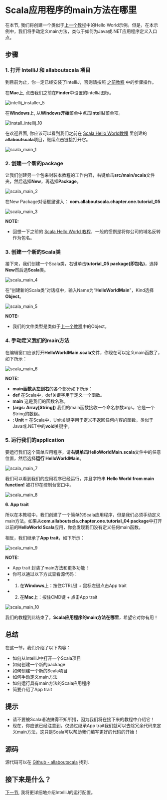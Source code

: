 # Scala应用程序的main方法在哪里

在本节, 我们将创建一个类似于[上一个教程](1_5.md)中的Hello World示例。但是，在本示例中，我们将手动定义main方法，类似于如何为Java或.NET应用程序定义入口点。 

## 步骤

### 1. 打开 IntelliJ 和 allaboutscala 项目

到目前为止，你一定已经安装了IntelliJ，否则请按照 [之前教程](http://allaboutscala.com/tutorials/chapter-1-getting-familiar-intellij-ide/) 中的步骤操作。

在**Mac**上, 点击我们之前在**Finder**中设置的IntelliJ图标。

![intellij_installer_5](http://allaboutscala.com/wp-content/uploads/2016/05/intellij_installer_5-1-1024x121.png)

在**Windows**上, 从**Windows开始**菜单中点击**IntelliJ**菜单项。

![install_intellij_10](http://allaboutscala.com/wp-content/uploads/2016/05/install_intellij_10-223x300.png)

在欢迎界面, 你应该可以看到我们之前在 [Scala Hello World教程](1_5.md) 里创建的**allaboutscala**项目，继续点击链接打开它。

![scala_main_1](http://allaboutscala.com/wp-content/uploads/2016/05/scala_main_1-1024x590.png)

### 2. 创建一个新的package

让我们创建另一个包来封装本教程的工作内容，右键单击**src/main/scala**文件夹，然后选择**New**，再选择**Package**。

![scala_main_2](http://allaboutscala.com/wp-content/uploads/2016/05/scala_main_2-1024x628.png)

在New Package对话框里键入： **com.allaboutscala.chapter.one.tutorial_05**

![scala_main_3](http://allaboutscala.com/wp-content/uploads/2016/05/scala_main_3-1024x288.png)

**NOTE:**

- 回想一下之前的 [Scala Hello World 教程](1_5.md)，一般的惯例是将你公司的域名反转作为包名。

### 3. 创建一个新的Scala类

接下来，我们创建一个Scala类，右键单击**tutorial_05 package(即包名)**，选择**New**然后选**Scala**类。

![scala_main_4](http://allaboutscala.com/wp-content/uploads/2016/05/scala_main_4-1024x479.png)

在”创建新的Scala类”对话框中，输入Name为“**HelloWorldMain**”，Kind选择**Object**。

![scala_main_5](http://allaboutscala.com/wp-content/uploads/2016/05/scala_main_5.png)

**NOTE:**

- 我们的文件类型是类似于[上一个教程](1_5.md)中的Object。

### 4. 手动定义我们的main方法

在编辑窗口应该打开**HelloWorldMain.scala**文件，你现在可以定义main函数了，如下所示：

![scala_main_6](http://allaboutscala.com/wp-content/uploads/2016/05/scala_main_6-1024x537.png)

**NOTE:**

- **main函数从左到右**的各个部分如下所示：
- **def** 在Scala中，def关键字用于定义一个函数。
- **main** 这是我们的函数名称。
- **(args: Array[String])** 我们的main函数接收一个命名参数args，它是一个String的数组。
- **: Unit =** 在Scala中，Unit关键字用于定义不返回任何内容的函数，类似于Java或.NET中的**void**关键字。

### 5. 运行我们的application

要运行我们这个简单应用程序，请**右键单击HelloWorldMain.scala**文件中的任意位置，然后选择**运行 HelloWorldMain**。

![scala_main_7](http://allaboutscala.com/wp-content/uploads/2016/05/scala_main_7-1024x800.png)

我们可以看到我们的应用程序已经运行，并且字符串 **Hello World from main function!** 被打印在控制台窗口中。

![scala_main_8](http://allaboutscala.com/wp-content/uploads/2016/05/scala_main_8-1024x246.png)

**6. App trait**

所以在本教程中，我们创建了一个简单的Scala应用程序，但是我们必须手动定义main方法。如果从**com.allaboutscla.chapter.one.tutorial_04 package**中打开以前的**HelloWorld Scala**应用，你会发现我们没有定义任何main函数。

相反，我们继承了**App trait**，如下所示：

![scala_main_9](http://allaboutscala.com/wp-content/uploads/2016/05/scala_main_9.png)

**NOTE:**


- App trait 封装了main方法和更多功能！
- 你可以通过以下方式查看源代码：
- 1. 在**Windows**上：按住CTRL键 + 鼠标左键点击App trait
- 2. 在**Mac**上：按住CMD键 + 点击App trait

![scala_main_10](http://allaboutscala.com/wp-content/uploads/2016/05/scala_main_10-916x1024.png)

我们的教程到此结束了，**Scala应用程序的main方法在哪里**，希望它对你有用！  

## 总结

在这一节，我们介绍了以下内容：

- 如何从IntelliJ中打开一个Scala项目
- 如何创建一个新的package
- 如何创建一个新的Scala项目
- 如何手动定义main方法
- 如何运行具有main方法的Scala应用程序
- 简要介绍了App trait

## 提示


- 请不要被Scala语法搞得不知所措，因为我们将在接下来的教程中介绍它！
- 现在，你应该已经注意到，仅通过继承App trait我们就可以去除冗余代码来定义main方法，这只是Scala可以帮助我们编写更好的代码的开始！

## 源码

源代码可以在 [Github - allaboutscala](https://github.com/nadimbahadoor/allaboutscala) 找到.


## 接下来是什么？

[下一节](1_7.md), 我将更详细地介绍IntelliJ的运行配置。